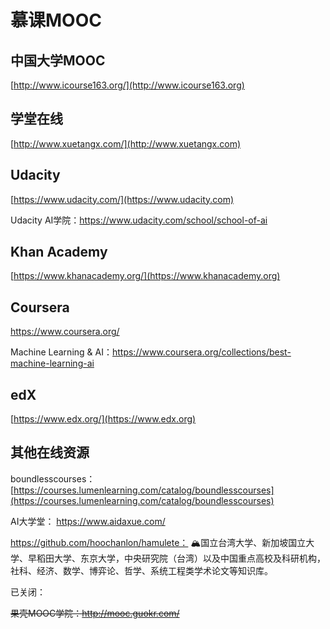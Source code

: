 # 慕课MOOC

## 中国大学MOOC

[http://www.icourse163.org/](http://www.icourse163.org)

## 学堂在线

[http://www.xuetangx.com/](http://www.xuetangx.com)

## Udacity

[https://www.udacity.com/](https://www.udacity.com)

Udacity AI学院：https://www.udacity.com/school/school-of-ai

## Khan Academy

[https://www.khanacademy.org/](https://www.khanacademy.org)

## Coursera

https://www.coursera.org/

Machine Learning & AI：https://www.coursera.org/collections/best-machine-learning-ai

## edX

[https://www.edx.org/](https://www.edx.org)

## 其他在线资源

boundlesscourses：[https://courses.lumenlearning.com/catalog/boundlesscourses](https://courses.lumenlearning.com/catalog/boundlesscourses)

AI大学堂： https://www.aidaxue.com/

https://github.com/hoochanlon/hamulete： 🏔️国立台湾大学、新加坡国立大学、早稻田大学、东京大学，中央研究院（台湾）以及中国重点高校及科研机构，社科、经济、数学、博弈论、哲学、系统工程类学术论文等知识库。

已关闭：

~~果壳MOOC学院：http://mooc.guokr.com/~~

